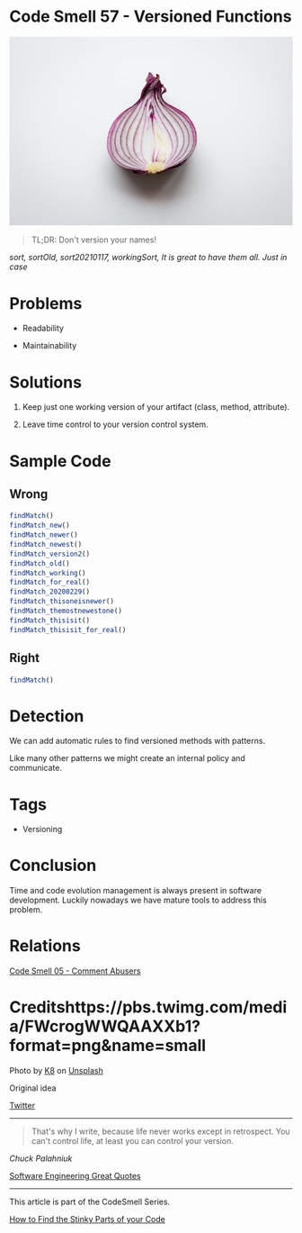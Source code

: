 # Code Smell 57 - Versioned Functions

![Code Smell 57 - Versioned Functions](Code%20Smell%2057%20-%20Versioned%20Functions.jpeg)

> TL;DR: Don't version your names!

*sort, sortOld, sort20210117, workingSort, It is great to have them all. Just in case*

# Problems

- Readability

- Maintainability

# Solutions

1. Keep just one working version of your artifact (class, method, attribute).

2. Leave time control to your version control system.

# Sample Code

## Wrong

[Gist Url]: # (https://gist.github.com/mcsee/3b63bc3a76faf6e98c3770171f8e1c10)
```javascript
findMatch()
findMatch_new()
findMatch_newer()
findMatch_newest()
findMatch_version2()
findMatch_old()
findMatch_working()
findMatch_for_real()
findMatch_20200229()
findMatch_thisoneisnewer()
findMatch_themostnewestone()
findMatch_thisisit()
findMatch_thisisit_for_real()
```

## Right

[Gist Url]: # (https://gist.github.com/mcsee/1e3df98869010c8b9f37f1a76ff80c8b)
```javascript
findMatch()
```

# Detection

We can add automatic rules to find versioned methods with patterns.

Like many other patterns we might create an internal policy and communicate.

# Tags

- Versioning
 
# Conclusion

Time and code evolution management is always present in software development. Luckily nowadays we have mature tools to address this problem.
 
# Relations

[Code Smell 05 - Comment Abusers](https://github.com/mcsee/Software-Design-Articles/tree/main/Articles/Code%20Smells/Code%20Smell%2005%20-%20Comment%20Abusers/readme.md)
 
# Creditshttps://pbs.twimg.com/media/FWcrogWWQAAXXb1?format=png&name=small

<span>Photo by [K8](https://unsplash.com/@k8_iv) on [Unsplash](https://unsplash.com/s/photos/onion)</span>

Original idea

[Twitter](https://twitter.com/1341808635115151360)

* * *

> That's why I write, because life never works except in retrospect. You can't control life, at least you can control your version.

_Chuck Palahniuk_

[Software Engineering Great Quotes](https://github.com/mcsee/Software-Design-Articles/tree/main/Articles/Quotes/Software%20Engineering%20Great%20Quotes/readme.md)

* * *

This article is part of the CodeSmell Series.

[How to Find the Stinky Parts of your Code](https://github.com/mcsee/Software-Design-Articles/tree/main/Articles/Code%20Smells/How%20to%20Find%20the%20Stinky%20parts%20of%20your%20Code/readme.md)